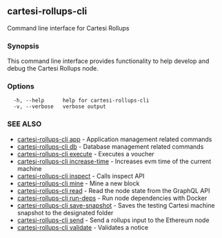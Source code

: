 ## cartesi-rollups-cli

Command line interface for Cartesi Rollups

### Synopsis

This command line interface provides functionality to help develop and debug the
Cartesi Rollups node.

### Options

```
  -h, --help      help for cartesi-rollups-cli
  -v, --verbose   verbose output
```

### SEE ALSO

* [cartesi-rollups-cli app](cartesi-rollups-cli_app.md)	 - Application management related commands
* [cartesi-rollups-cli db](cartesi-rollups-cli_db.md)	 - Database management related commands
* [cartesi-rollups-cli execute](cartesi-rollups-cli_execute.md)	 - Executes a voucher
* [cartesi-rollups-cli increase-time](cartesi-rollups-cli_increase-time.md)	 - Increases evm time of the current machine
* [cartesi-rollups-cli inspect](cartesi-rollups-cli_inspect.md)	 - Calls inspect API
* [cartesi-rollups-cli mine](cartesi-rollups-cli_mine.md)	 - Mine a new block
* [cartesi-rollups-cli read](cartesi-rollups-cli_read.md)	 - Read the node state from the GraphQL API
* [cartesi-rollups-cli run-deps](cartesi-rollups-cli_run-deps.md)	 - Run node dependencies with Docker
* [cartesi-rollups-cli save-snapshot](cartesi-rollups-cli_save-snapshot.md)	 - Saves the testing Cartesi machine snapshot to the designated folder
* [cartesi-rollups-cli send](cartesi-rollups-cli_send.md)	 - Send a rollups input to the Ethereum node
* [cartesi-rollups-cli validate](cartesi-rollups-cli_validate.md)	 - Validates a notice


